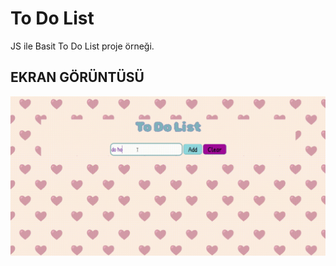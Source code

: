 <h1>To Do List</h1>

JS ile Basit To Do List proje örneği.

<h2> EKRAN GÖRÜNTÜSÜ</h2>

![](gif.gif)
